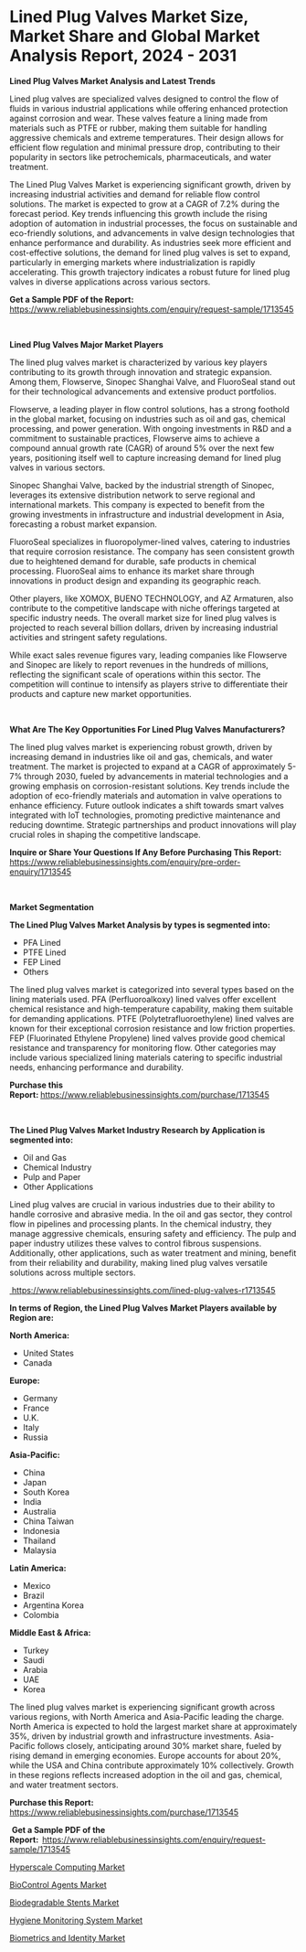<p><h1>Lined Plug Valves Market Size, Market Share and Global Market Analysis Report, 2024 - 2031</h1></p><p><strong>Lined Plug Valves Market Analysis and Latest Trends</strong></p>
<p><p>Lined plug valves are specialized valves designed to control the flow of fluids in various industrial applications while offering enhanced protection against corrosion and wear. These valves feature a lining made from materials such as PTFE or rubber, making them suitable for handling aggressive chemicals and extreme temperatures. Their design allows for efficient flow regulation and minimal pressure drop, contributing to their popularity in sectors like petrochemicals, pharmaceuticals, and water treatment.</p><p>The Lined Plug Valves Market is experiencing significant growth, driven by increasing industrial activities and demand for reliable flow control solutions. The market is expected to grow at a CAGR of 7.2% during the forecast period. Key trends influencing this growth include the rising adoption of automation in industrial processes, the focus on sustainable and eco-friendly solutions, and advancements in valve design technologies that enhance performance and durability. As industries seek more efficient and cost-effective solutions, the demand for lined plug valves is set to expand, particularly in emerging markets where industrialization is rapidly accelerating. This growth trajectory indicates a robust future for lined plug valves in diverse applications across various sectors.</p></p>
<p><strong>Get a Sample PDF of the Report:&nbsp;</strong> <a href="https://www.reliablebusinessinsights.com/enquiry/request-sample/1713545?utm_campaign=1765&utm_medium=2&utm_source=Github&utm_content=ia&utm_term=22102024&utm_id=lined-plug-valves">https://www.reliablebusinessinsights.com/enquiry/request-sample/1713545</a></p>
<p>&nbsp;</p>
<p><strong>Lined Plug Valves Major Market Players</strong></p>
<p><p>The lined plug valves market is characterized by various key players contributing to its growth through innovation and strategic expansion. Among them, Flowserve, Sinopec Shanghai Valve, and FluoroSeal stand out for their technological advancements and extensive product portfolios.</p><p>Flowserve, a leading player in flow control solutions, has a strong foothold in the global market, focusing on industries such as oil and gas, chemical processing, and power generation. With ongoing investments in R&D and a commitment to sustainable practices, Flowserve aims to achieve a compound annual growth rate (CAGR) of around 5% over the next few years, positioning itself well to capture increasing demand for lined plug valves in various sectors.</p><p>Sinopec Shanghai Valve, backed by the industrial strength of Sinopec, leverages its extensive distribution network to serve regional and international markets. This company is expected to benefit from the growing investments in infrastructure and industrial development in Asia, forecasting a robust market expansion.</p><p>FluoroSeal specializes in fluoropolymer-lined valves, catering to industries that require corrosion resistance. The company has seen consistent growth due to heightened demand for durable, safe products in chemical processing. FluoroSeal aims to enhance its market share through innovations in product design and expanding its geographic reach.</p><p>Other players, like XOMOX, BUENO TECHNOLOGY, and AZ Armaturen, also contribute to the competitive landscape with niche offerings targeted at specific industry needs. The overall market size for lined plug valves is projected to reach several billion dollars, driven by increasing industrial activities and stringent safety regulations.</p><p>While exact sales revenue figures vary, leading companies like Flowserve and Sinopec are likely to report revenues in the hundreds of millions, reflecting the significant scale of operations within this sector. The competition will continue to intensify as players strive to differentiate their products and capture new market opportunities.</p></p>
<p>&nbsp;</p>
<p><strong>What Are The Key Opportunities For Lined Plug Valves Manufacturers?</strong></p>
<p><p>The lined plug valves market is experiencing robust growth, driven by increasing demand in industries like oil and gas, chemicals, and water treatment. The market is projected to expand at a CAGR of approximately 5-7% through 2030, fueled by advancements in material technologies and a growing emphasis on corrosion-resistant solutions. Key trends include the adoption of eco-friendly materials and automation in valve operations to enhance efficiency. Future outlook indicates a shift towards smart valves integrated with IoT technologies, promoting predictive maintenance and reducing downtime. Strategic partnerships and product innovations will play crucial roles in shaping the competitive landscape.</p></p>
<p><strong>Inquire or Share Your Questions If Any Before Purchasing This Report:</strong> <a href="https://www.reliablebusinessinsights.com/enquiry/pre-order-enquiry/1713545?utm_campaign=1765&utm_medium=2&utm_source=Github&utm_content=ia&utm_term=22102024&utm_id=lined-plug-valves">https://www.reliablebusinessinsights.com/enquiry/pre-order-enquiry/1713545</a></p>
<p>&nbsp;</p>
<p><strong>Market Segmentation</strong></p>
<p><strong>The Lined Plug Valves Market Analysis by types is segmented into:</strong></p>
<p><ul><li>PFA Lined</li><li>PTFE Lined</li><li>FEP Lined</li><li>Others</li></ul></p>
<p><p>The lined plug valves market is categorized into several types based on the lining materials used. PFA (Perfluoroalkoxy) lined valves offer excellent chemical resistance and high-temperature capability, making them suitable for demanding applications. PTFE (Polytetrafluoroethylene) lined valves are known for their exceptional corrosion resistance and low friction properties. FEP (Fluorinated Ethylene Propylene) lined valves provide good chemical resistance and transparency for monitoring flow. Other categories may include various specialized lining materials catering to specific industrial needs, enhancing performance and durability.</p></p>
<p><strong>Purchase this Report:&nbsp;</strong><a href="https://www.reliablebusinessinsights.com/purchase/1713545?utm_campaign=1765&utm_medium=2&utm_source=Github&utm_content=ia&utm_term=22102024&utm_id=lined-plug-valves">https://www.reliablebusinessinsights.com/purchase/1713545</a></p>
<p>&nbsp;</p>
<p><strong>The Lined Plug Valves Market Industry Research by Application is segmented into:</strong></p>
<p><ul><li>Oil and Gas</li><li>Chemical Industry</li><li>Pulp and Paper</li><li>Other Applications</li></ul></p>
<p><p>Lined plug valves are crucial in various industries due to their ability to handle corrosive and abrasive media. In the oil and gas sector, they control flow in pipelines and processing plants. In the chemical industry, they manage aggressive chemicals, ensuring safety and efficiency. The pulp and paper industry utilizes these valves to control fibrous suspensions. Additionally, other applications, such as water treatment and mining, benefit from their reliability and durability, making lined plug valves versatile solutions across multiple sectors.</p></p>
<p><a href="https://www.reliablebusinessinsights.com/lined-plug-valves-r1713545?utm_campaign=1765&utm_medium=2&utm_source=Github&utm_content=ia&utm_term=22102024&utm_id=lined-plug-valves">&nbsp;https://www.reliablebusinessinsights.com/lined-plug-valves-r1713545</a></p>
<p><strong>In terms of Region, the Lined Plug Valves Market Players available by Region are:</strong></p>
<p>
    <p> <strong> North America: </strong>
        <ul>
            <li>United States</li>
            <li>Canada</li>
        </ul>
        </p> 
    <p> <strong> Europe: </strong>
        <ul>
            <li>Germany</li>
            <li>France</li>
            <li>U.K.</li>
            <li>Italy</li>
            <li>Russia</li>
        </ul>
        </p> 
    <p> <strong> Asia-Pacific: </strong>
        <ul>
            <li>China</li>
            <li>Japan</li>
            <li>South Korea</li>
            <li>India</li>
            <li>Australia</li>
            <li>China Taiwan</li>
            <li>Indonesia</li>
            <li>Thailand</li>
            <li>Malaysia</li>
        </ul>
        </p> 
    <p> <strong> Latin America: </strong>
        <ul>
            <li>Mexico</li>
            <li>Brazil</li>
            <li>Argentina Korea</li>
            <li>Colombia</li>
        </ul>
        </p> 
    <p> <strong> Middle East & Africa: </strong>
        <ul>
            <li>Turkey</li>
            <li>Saudi</li>
            <li>Arabia</li>
            <li>UAE</li>
            <li>Korea</li>
        </ul>
    </p>
    </p>
<p><p>The lined plug valves market is experiencing significant growth across various regions, with North America and Asia-Pacific leading the charge. North America is expected to hold the largest market share at approximately 35%, driven by industrial growth and infrastructure investments. Asia-Pacific follows closely, anticipating around 30% market share, fueled by rising demand in emerging economies. Europe accounts for about 20%, while the USA and China contribute approximately 10% collectively. Growth in these regions reflects increased adoption in the oil and gas, chemical, and water treatment sectors.</p></p>
<p><strong>Purchase this Report: </strong><a href="https://www.reliablebusinessinsights.com/purchase/1713545?utm_campaign=1765&utm_medium=2&utm_source=Github&utm_content=ia&utm_term=22102024&utm_id=lined-plug-valves">https://www.reliablebusinessinsights.com/purchase/1713545</a></p>
<p>&nbsp;<strong>Get a Sample PDF of the Report:&nbsp;&nbsp;</strong><a href="https://www.reliablebusinessinsights.com/enquiry/request-sample/1713545?utm_campaign=1765&utm_medium=2&utm_source=Github&utm_content=ia&utm_term=22102024&utm_id=lined-plug-valves">https://www.reliablebusinessinsights.com/enquiry/request-sample/1713545</a></p>
<p><strong></strong></p>
<p><p><a href="https://www.linkedin.com/pulse/hyperscale-computing-market-growth-outlook-from-2024-2031-qb6cc?utm_campaign=1765&utm_medium=2&utm_source=Github&utm_content=ia&utm_term=22102024&utm_id=lined-plug-valves">Hyperscale Computing Market</a></p><p><a href="https://www.linkedin.com/pulse/biocontrol-agents-market-global-trends-forecast-2024-2031-imz4c?utm_campaign=1765&utm_medium=2&utm_source=Github&utm_content=ia&utm_term=22102024&utm_id=lined-plug-valves">BioControl Agents Market</a></p><p><a href="https://www.linkedin.com/pulse/biodegradable-stents-market-size-share-analysis-growth-trends-qrg3c?utm_campaign=1765&utm_medium=2&utm_source=Github&utm_content=ia&utm_term=22102024&utm_id=lined-plug-valves">Biodegradable Stents Market</a></p><p><a href="https://www.linkedin.com/pulse/hygiene-monitoring-system-market-size-share-trends-analysis-4kv2c?utm_campaign=1765&utm_medium=2&utm_source=Github&utm_content=ia&utm_term=22102024&utm_id=lined-plug-valves">Hygiene Monitoring System Market</a></p><p><a href="https://www.linkedin.com/pulse/biometrics-identity-market-drivers-challenges-forecast-2024-2031-cuohc?utm_campaign=1765&utm_medium=2&utm_source=Github&utm_content=ia&utm_term=22102024&utm_id=lined-plug-valves">Biometrics and Identity Market</a></p></p>